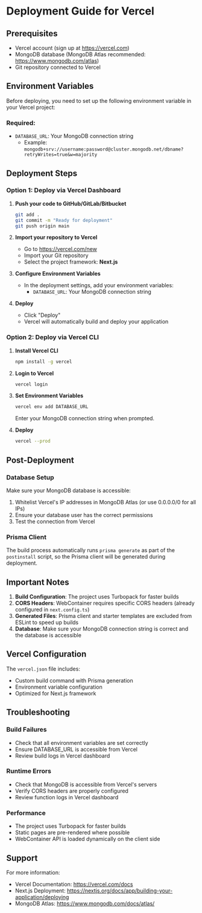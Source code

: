 # Deployment Guide for Vercel

## Prerequisites
- Vercel account (sign up at https://vercel.com)
- MongoDB database (MongoDB Atlas recommended: https://www.mongodb.com/atlas)
- Git repository connected to Vercel

## Environment Variables

Before deploying, you need to set up the following environment variable in your Vercel project:

### Required:
- `DATABASE_URL`: Your MongoDB connection string
  - Example: `mongodb+srv://username:password@cluster.mongodb.net/dbname?retryWrites=true&w=majority`

## Deployment Steps

### Option 1: Deploy via Vercel Dashboard

1. **Push your code to GitHub/GitLab/Bitbucket**
   ```bash
   git add .
   git commit -m "Ready for deployment"
   git push origin main
   ```

2. **Import your repository to Vercel**
   - Go to https://vercel.com/new
   - Import your Git repository
   - Select the project framework: **Next.js**

3. **Configure Environment Variables**
   - In the deployment settings, add your environment variables:
     - `DATABASE_URL`: Your MongoDB connection string

4. **Deploy**
   - Click "Deploy"
   - Vercel will automatically build and deploy your application

### Option 2: Deploy via Vercel CLI

1. **Install Vercel CLI**
   ```bash
   npm install -g vercel
   ```

2. **Login to Vercel**
   ```bash
   vercel login
   ```

3. **Set Environment Variables**
   ```bash
   vercel env add DATABASE_URL
   ```
   Enter your MongoDB connection string when prompted.

4. **Deploy**
   ```bash
   vercel --prod
   ```

## Post-Deployment

### Database Setup
Make sure your MongoDB database is accessible:
1. Whitelist Vercel's IP addresses in MongoDB Atlas (or use 0.0.0.0/0 for all IPs)
2. Ensure your database user has the correct permissions
3. Test the connection from Vercel

### Prisma Client
The build process automatically runs `prisma generate` as part of the `postinstall` script, so the Prisma client will be generated during deployment.

## Important Notes

1. **Build Configuration**: The project uses Turbopack for faster builds
2. **CORS Headers**: WebContainer requires specific CORS headers (already configured in `next.config.ts`)
3. **Generated Files**: Prisma client and starter templates are excluded from ESLint to speed up builds
4. **Database**: Make sure your MongoDB connection string is correct and the database is accessible

## Vercel Configuration

The `vercel.json` file includes:
- Custom build command with Prisma generation
- Environment variable configuration
- Optimized for Next.js framework

## Troubleshooting

### Build Failures
- Check that all environment variables are set correctly
- Ensure DATABASE_URL is accessible from Vercel
- Review build logs in Vercel dashboard

### Runtime Errors
- Check that MongoDB is accessible from Vercel's servers
- Verify CORS headers are properly configured
- Review function logs in Vercel dashboard

### Performance
- The project uses Turbopack for faster builds
- Static pages are pre-rendered where possible
- WebContainer API is loaded dynamically on the client side

## Support

For more information:
- Vercel Documentation: https://vercel.com/docs
- Next.js Deployment: https://nextjs.org/docs/app/building-your-application/deploying
- MongoDB Atlas: https://www.mongodb.com/docs/atlas/

